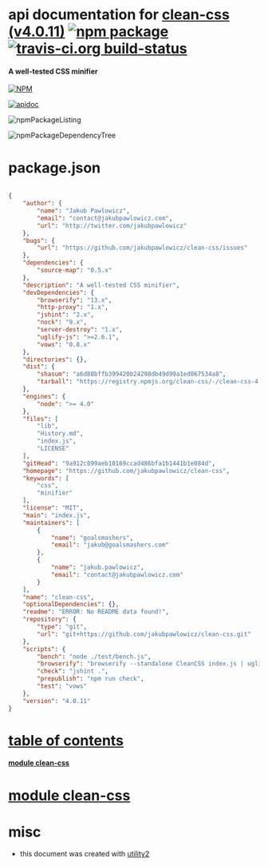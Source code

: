# api documentation for  [clean-css (v4.0.11)](https://github.com/jakubpawlowicz/clean-css)  [![npm package](https://img.shields.io/npm/v/npmdoc-clean-css.svg?style=flat-square)](https://www.npmjs.org/package/npmdoc-clean-css) [![travis-ci.org build-status](https://api.travis-ci.org/npmdoc/node-npmdoc-clean-css.svg)](https://travis-ci.org/npmdoc/node-npmdoc-clean-css)
#### A well-tested CSS minifier

[![NPM](https://nodei.co/npm/clean-css.png?downloads=true)](https://www.npmjs.com/package/clean-css)

[![apidoc](https://npmdoc.github.io/node-npmdoc-clean-css/build/screenCapture.buildNpmdoc.browser.%2Fhome%2Ftravis%2Fbuild%2Fnpmdoc%2Fnode-npmdoc-clean-css%2Ftmp%2Fbuild%2Fapidoc.html.png)](https://npmdoc.github.io/node-npmdoc-clean-css/build/apidoc.html)

![npmPackageListing](https://npmdoc.github.io/node-npmdoc-clean-css/build/screenCapture.npmPackageListing.svg)

![npmPackageDependencyTree](https://npmdoc.github.io/node-npmdoc-clean-css/build/screenCapture.npmPackageDependencyTree.svg)



# package.json

```json

{
    "author": {
        "name": "Jakub Pawlowicz",
        "email": "contact@jakubpawlowicz.com",
        "url": "http://twitter.com/jakubpawlowicz"
    },
    "bugs": {
        "url": "https://github.com/jakubpawlowicz/clean-css/issues"
    },
    "dependencies": {
        "source-map": "0.5.x"
    },
    "description": "A well-tested CSS minifier",
    "devDependencies": {
        "browserify": "13.x",
        "http-proxy": "1.x",
        "jshint": "2.x",
        "nock": "9.x",
        "server-destroy": "1.x",
        "uglify-js": ">=2.6.1",
        "vows": "0.8.x"
    },
    "directories": {},
    "dist": {
        "shasum": "a6d88bffb399420b24298db49d99a1ed067534a8",
        "tarball": "https://registry.npmjs.org/clean-css/-/clean-css-4.0.11.tgz"
    },
    "engines": {
        "node": ">= 4.0"
    },
    "files": [
        "lib",
        "History.md",
        "index.js",
        "LICENSE"
    ],
    "gitHead": "9a912c899aeb10169ccad486bfa1b1441b1e084d",
    "homepage": "https://github.com/jakubpawlowicz/clean-css",
    "keywords": [
        "css",
        "minifier"
    ],
    "license": "MIT",
    "main": "index.js",
    "maintainers": [
        {
            "name": "goalsmashers",
            "email": "jakub@goalsmashers.com"
        },
        {
            "name": "jakub.pawlowicz",
            "email": "contact@jakubpawlowicz.com"
        }
    ],
    "name": "clean-css",
    "optionalDependencies": {},
    "readme": "ERROR: No README data found!",
    "repository": {
        "type": "git",
        "url": "git+https://github.com/jakubpawlowicz/clean-css.git"
    },
    "scripts": {
        "bench": "node ./test/bench.js",
        "browserify": "browserify --standalone CleanCSS index.js | uglifyjs --compress --mangle -o cleancss-browser.js",
        "check": "jshint .",
        "prepublish": "npm run check",
        "test": "vows"
    },
    "version": "4.0.11"
}
```



# <a name="apidoc.tableOfContents"></a>[table of contents](#apidoc.tableOfContents)

#### [module clean-css](#apidoc.module.clean-css)



# <a name="apidoc.module.clean-css"></a>[module clean-css](#apidoc.module.clean-css)



# misc
- this document was created with [utility2](https://github.com/kaizhu256/node-utility2)
